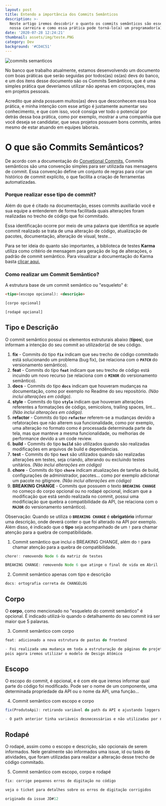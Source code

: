 ```yaml
---
layout: post
title: Entendo a importância dos Commits Semânticos
description: >-
  Neste artigo iremos descobrir o quanto os commits semânticos são essenciais em
  nossa carreira e como essa prática pode torná-lo(a) um programador(a) melhor!
date: '2020-07-28 12:24:21'
thumbnail: assets/img/teste.PNG
category: Dev
background: '#CD4C51'
---
```

![commits semanticos](assets/img/teste.PNG)

No banco que trabalho atualmente, estamos desenvolvendo um documento com boas práticas que serão seguidas por todos(as) os(as) devs do banco, e um dos itens desse documento são os Commits Semânticos, que é uma simples prática que deveríamos utilizar não apenas em corporações, mas em projetos pessoais.

Acredito que ainda possuem muitos(as) devs que desconhecem essa boa prática, e minha intenção com esse artigo é justamente aumentar seu conhecimento, e que com isso, você consiga ver todo o potencial por detrás dessa boa prática, como por exemplo, mostrar a uma companhia que você deseja se candidatar, que seus projetos possuem bons commits, antes mesmo de estar atuando em equipes laborais.

# O que são Commits Semânticos?

De acordo com a documentação do [Convetional Commits](https://www.conventionalcommits.org/pt-br/v1.0.0-beta.4/), Commits semânticos são uma convenção simples para ser utilizada nas mensagens de commit. Essa convenção define um conjunto de regras para criar um histórico de commit explícito, o que facilita a criação de ferramentas automatizadas.

### Porque realizar esse tipo de commit?

Além do que é citado na documentação, esses commits auxiliarão você e sua equipe a entenderem de forma facilitada quais alterações foram realizadas no trecho de código que foi commitado.

Essa identificação ocorre por meio de uma palavra que identifica se aquele commit realizado se trata de uma alteração de código, atualização de pacotes, documentação, alteração de visual, teste...

Para se ter ideia do quanto são importantes, a biblioteca de testes **Karma** utiliza como critério de mensagem para geração de log de alterações, o padrão de commit semântico. Para visualizar a documentação do Karma basta [clicar aqui.](https://karma-runner.github.io/3.0/dev/git-commit-msg.html)

### Como realizar um Commit Semântico?

A estrutura base de um commit semântico ou "esqueleto" é:

```html
<tipo>(escopo opcional): <descrição>

[corpo opcional]

[rodapé opcional]
```

## Tipo e Descrição

O commit semântico possui os elementos estruturais abaixo (**tipos**), que informam a intenção do seu commit ao utilizador(a) de seu código.

1. **fix** - Commits do tipo **`fix`** indicam que seu trecho de código commitado está solucionando um problema (bug fix), (se relaciona com o **`PATCH`** do versionamento semântico).
2. **feat** - Commits do tipo **`feat`** indicam que seu trecho de código está incuindo um novo recurso (se relaciona com o **`MINOR`** do versionamento semântico).
3. **docs** - Commits do tipo **`docs`** indicam que houveram mudanças na documentação, como por exemplo no Readme do seu repositório. *(Não inclui alterações em código).*
4. **style** - Commits do tipo **`style`** indicam que houveram alterações referentes a formatações de código, semicolons, trailing spaces, lint... *(Não inclui alterações em código).*
5. **refactor** - Commits do tipo **`refactor`** referem-se a mudanças devido a refatorações que não alterem sua funcionalidade, como por exemplo, uma alteração no formato como é processada determinada parte da tela, mas que manteve a mesma funcionalidade, ou melhorias de performance devido a um code review.
6. **build** - Commits do tipo **`build`** são utilizados quando são realizadas modificações em arquivos de build e dependências.
7. **test** - Commits do tipo **`test`** são utilizados quando são realizadas alterações em testes, seja criando, alterando ou excluindo testes unitários. *(Não inclui alterações em código)*
8. **chore** - Commits do tipo **`chore`** indicam atualizações de tarefas de build, configurações de administrador, pacotes... como por exemplo adicionar um pacote no gitignore. *(Não inclui alterações em código)*
9. **BREAKING CHANGE** - Commits que possuem o texto **`BREAKING CHANGE`** no começo do corpo opcional ou no rodapé opcional, indicam que a modificação que está sendo realizada no commit, possui uma modificiação que quebra a compatibilidade da API, (se relaciona com o **`MAJOR`** do versionamento semântico).

Observação: Quando se utiliza o **`BREAKING CHANGE`** é **obrigatório** informar uma descrição, onde deverá conter o que foi alterado na API por exemplo.\
Além disso, é indicado que o **tipo** seja acompanhado de um `!` para chamar atenção para a quebra de compatibilidade.

1. Commit semântico que inclui o BREAKING CHANGE, além do `!` para chamar atenção para a quebra de compatibilidade.

```jsx
chore!: removendo Node 6 da matriz de testes

BREAKING CHANGE: removendo Node 6 que atinge o final de vida em Abril
```

2. Commit semântico apenas com tipo e descrição

```jsx
docs: ortografia correta de CHANGELOG
```

## Corpo

O **corpo**, como mencionado no "esqueleto do commit semântico" é opcional. É indicado utilizá-lo quando o detalhamento do seu commit irá ser maior que 5 palavras.

3. Commit semântico com corpo

```jsx
feat: adicionado a nova estrutura de pastas do frontend

- Foi realizada uma mudança em toda a estruturação de páginas do projeto frontend,
pois agora iremos utilizar o modelo de Design Atômico
```

## Escopo

O escopo do commit, é opcional, e é com ele que iremos informar qual parte do código foi modificado. Pode ser o nome de um componente, uma determinada propriedade da API ou o nome da API, uma função...

4. Commit semântico com escopo e corpo

```jsx
fix(ProdutoApi): retirando variável do path da API e ajustando loggers

- O path anterior tinha variáveis desnecessárias e não utilizadas por nenhum consumidor
```

## Rodapé

O rodapé, assim como o escopo e descrição, são opcionais de serem informados. Nele geralmente são informados uma issue, id ou tasks de atividades, que foram utilizadas para realizar a alteração desse trecho de código commitado.

5. Commit semântico com escopo, corpo e rodapé

```jsx
fix: corrige pequenos erros de digitação no código

veja o ticket para detalhes sobre os erros de digitação corrigidos

originado da issue JD#12
```
